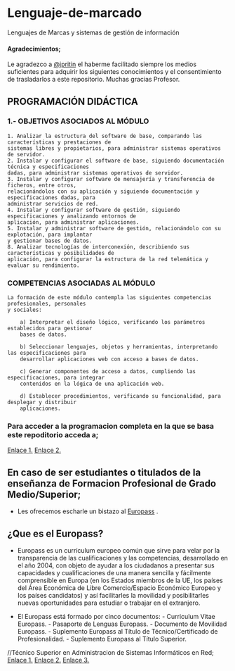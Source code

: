 # Lenguaje-de-marcado
Lenguajes de Marcas y sistemas de gestión de información

#### Agradecimientos;
Le agradezco a [@jpritin](https://github.com/jpritin) el haberme facilitado siempre los medios suficientes para adquirir los siguientes 
conocimientos y el consentimiento de trasladarlos a este repositorio. Muchas gracias Profesor.

## PROGRAMACIÓN DIDÁCTICA
###	1.- OBJETIVOS ASOCIADOS AL MÓDULO
	1. Analizar la estructura del software de base, comparando las características y prestaciones de 
	sistemas libres y propietarios, para administrar sistemas operativos de servidor.
	2. Instalar y configurar el software de base, siguiendo documentación técnica y especificaciones 
	dadas, para administrar sistemas operativos de servidor.
	3. Instalar y configurar software de mensajería y transferencia de ficheros, entre otros, 
	relacionándolos con su aplicación y siguiendo documentación y especificaciones dadas, para 
	administrar servicios de red.
	4. Instalar y configurar software de gestión, siguiendo especificaciones y analizando entornos de 
	aplicación, para administrar aplicaciones.
	5. Instalar y administrar software de gestión, relacionándolo con su explotación, para implantar 
	y gestionar bases de datos.
	8. Analizar tecnologías de interconexión, describiendo sus características y posibilidades de 
	aplicación, para configurar la estructura de la red telemática y evaluar su rendimiento.
		
###	COMPETENCIAS ASOCIADAS AL MÓDULO
	La formación de este módulo contempla las siguientes competencias profesionales, personales 
	y sociales:
	
		a) Interpretar el diseño lógico, verificando los parámetros establecidos para gestionar 
		bases de datos.
		
		b) Seleccionar lenguajes, objetos y herramientas, interpretando las especificaciones para 
		desarrollar aplicaciones web con acceso a bases de datos.
		
		c) Generar componentes de acceso a datos, cumpliendo las especificaciones, para integrar 
		contenidos en la lógica de una aplicación web.
		
		d) Establecer procedimientos, verificando su funcionalidad, para desplegar y distribuir 
		aplicaciones.

### Para acceder a la programacion completa en la que se basa este repoditorio acceda a; 
[Enlace 1.](https://docs.google.com/document/d/1h0xjxYv3oA2GFKh70XjMDTBGZnDojdHan9w5UsdASt8/edit)
[Enlace 2.](https://github.com/usaurioRAWR/Lenguaje-de-marcado/blob/main/Additional%20documentation/1ASIR%20LM2019-2020.docx)

## En caso de ser estudiantes o titulados de la enseñanza de Formacion Profesional de Grado Medio/Superior;
- Les ofrecemos escharle un bistazo al [Europass](https://europa.eu/europass/es) .

## ¿Que es el Europass?
- Europass es un currículum europeo común que sirve para velar por la transparencia de las cualificaciones y las competencias, desarrollado en el año 2004, con objeto de ayudar a los ciudadanos a presentar sus capacidades y cualificaciones de una manera sencilla y fácilmente comprensible en Europa (en los Estados miembros de la UE, los países del Área Económica de Libre Comercio/Espacio Económico Europeo y los países candidatos) y así facilitarles la movilidad y posibilitarles nuevas oportunidades para estudiar o trabajar en el extranjero.

- El Europass está formado por cinco documentos:
		- Curriculum Vitae Europass.
		- Pasaporte de Lenguas Europass.
		- Documento de Movilidad Europass.
		- Suplemento Europass al Título de Técnico/Certificado de Profesionalidad.
		- Suplemento Europass al Título Superior.

//Técnico Superior en Administracion de Sistemas Informáticos en Red;
	[Enlace 1.](https://www.todofp.es/dam/jcr:525bf081-bd23-482f-bd89-1151f2498373/n-tsadministracionsistemasinformaticosreden-pdf.pdf)
	[Enlace 2.](https://drive.google.com/file/d/1Kjhx-5qDu4lfSvgKJqZBOv7gUpQp7Ccz/view?usp=sharing)
	[Enlace 3.](https://github.com/usaurioRAWR/Lenguaje-de-marcado/blob/main/Additional%20documentation/n-tsadministracionsistemasinformaticosreden-pdf.pdf)


	
